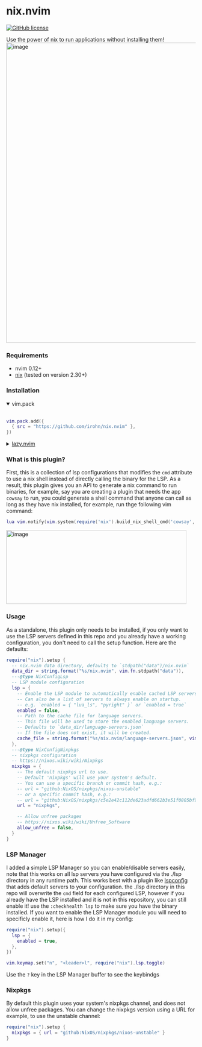 # nix.nvim

<!-- badges: start -->
[![GitHub license](https://badgen.net/static/license/MIT/blue)](https://github.com/irohn/nix.nvim/blob/master/LICENSE)
<!-- badges: end -->

Use the power of nix to run applications without installing them!
<img width="1870" height="797" alt="image" src="https://github.com/user-attachments/assets/bcf87204-68ce-458c-a6f2-0d004b2600e3" />

### Requirements
- nvim 0.12+
- [nix](https://nixos.org/download/) (tested on version 2.30+)

### Installation
<details open>
<summary>vim.pack</summary>
<br>
  
```lua
vim.pack.add({
  { src = "https://github.com/irohn/nix.nvim" },
})
```

</details>

<details>
<summary> <a href="https://lazy.folke.io/">lazy.nvim</a> </summary>
<br>
  
```lua
{
  "irohn/nix.nvim",
  lazy = false
}
```

</details>

### What is this plugin?
First, this is a collection of lsp configurations that modifies the `cmd` attribute to use a nix shell instead of directly calling the binary for the LSP.
As a result, this plugin gives you an API to generate a nix command to run binaries, for example, say you are creating a plugin that needs the app `cowsay` to run, you could generate a shell command that anyone can call as long as they have nix installed, for example, run thge following vim command:

```lua
lua vim.notify(vim.system(require('nix').build_nix_shell_cmd('cowsay', {'cowsay', 'Nix is Awesome!'})):wait().stdout)
```
<img width="479" height="196" alt="image" src="https://github.com/user-attachments/assets/b8dd562f-4255-4662-9432-d950ac1d76bf" />

### Usage
As a standalone, this plugin only needs to be installed, if you only want to use the LSP servers defined in this repo and you already have a working configuration, you don't need to call the setup function.
Here are the defaults:

```lua
require("nix").setup {
  -- nix.nvim data directory, defaults to `stdpath("data")/nix.nvim`
  data_dir = string.format("%s/nix.nvim", vim.fn.stdpath("data")),
  ---@type NixConfigLsp
  -- LSP module configuration
  lsp = {
    -- Enable the LSP module to automatically enable cached LSP servers.
    -- Can also be a list of servers to always enable on startup.
    -- e.g. `enabled = { "lua_ls", "pyright" }` or `enabled = true`
    enabled = false,
    -- Path to the cache file for language servers.
    -- This file will be used to store the enabled language servers.
    -- Defaults to `data_dir/language-servers.json`
    -- If the file does not exist, it will be created.
    cache_file = string.format("%s/nix.nvim/language-servers.json", vim.fn.stdpath("data")),
  },
  ---@type NixConfigNixpkgs
  -- nixpkgs configuration
  -- https://nixos.wiki/wiki/Nixpkgs
  nixpkgs = {
    -- The default nixpkgs url to use.
    -- Default 'nixpkgs' will use your system's default.
    -- You can use a specific branch or commit hash, e.g.:
    -- url = "github:NixOS/nixpkgs/nixos-unstable"
    -- or a specific commit hash, e.g.:
    -- url = "github:NixOS/nixpkgs/c5e2e42c112de623adfd662b3e51f0805bf9ff83
    url = "nixpkgs",

    -- Allow unfree packages
    -- https://nixos.wiki/wiki/Unfree_Software
    allow_unfree = false,
  }
}
```

### LSP Manager
I added a simple LSP Manager so you can enable/disable servers easily, note that this works on all lsp servers you have configured via the ./lsp directory in any runtime path. This works best with a plugin like [lspconfig](https://github.com/neovim/nvim-lspconfig) that adds default servers to your configuration. the ./lsp directory in this repo will overwrite the `cmd` field for each configured LSP, however if you already have the LSP installed and it is not in this repository, you can still enable it! use the `:checkhealth lsp` to make sure you have the binary installed.
If you want to enable the LSP Manager module you will need to specificly enable it, here is how I do it in my config:

```lua
require("nix").setup({
  lsp = {
    enabled = true,
  },
})

vim.keymap.set("n", "<leader>l", require("nix").lsp.toggle)
```

Use the `?` key in the LSP Manager buffer to see the keybindgs

### Nixpkgs
By default this plugin uses your system's nixpkgs channel, and does not allow unfree packages.
You can change the nixpkgs version using a URL for example, to use the unstable channel:

```lua
require("nix").setup {
  nixpkgs = { url = "github:NixOS/nixpkgs/nixos-unstable" }
}
```
